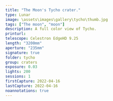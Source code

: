 ```yaml
---
title: "The Moon's Tycho crater."
type: Lunar
image: \assets\images\gallery\tycho\thumb.jpg
tags: ["The moon", "moon"]
description: A full color view of Tycho.
printurl: 
telescope: Celestron EdgeHD 9.25
length: "3200mm"
aperture: "235mm"
signature: true
folder: tycho
group: craters
exposure: 0.03
lights: 200
sessions: 1
firstCapture: 2022-04-16
lastCapture: 2022-04-16
noannotations: true
---
```

